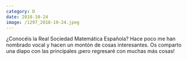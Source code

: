 ```yaml
--- 
category: D 
date: 2018-10-24 
image: /1297_2018-10-24.jpeg 
--- 
```


¿Conocéis la Real Sociedad Matemática Española? Hace poco me han nombrado vocal y hacen un montón de cosas interesantes. Os comparto una diapo con las principales ¡pero regresaré con muchas más cosas!